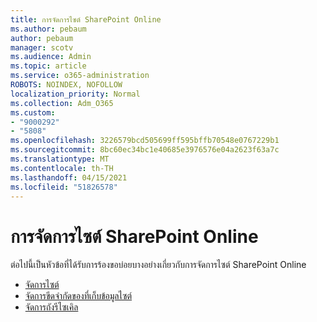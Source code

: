 ```yaml
---
title: การจัดการไซต์ SharePoint Online
ms.author: pebaum
author: pebaum
manager: scotv
ms.audience: Admin
ms.topic: article
ms.service: o365-administration
ROBOTS: NOINDEX, NOFOLLOW
localization_priority: Normal
ms.collection: Adm_O365
ms.custom:
- "9000292"
- "5808"
ms.openlocfilehash: 3226579bcd505699ff595bffb70548e0767229b1
ms.sourcegitcommit: 8bc60ec34bc1e40685e3976576e04a2623f63a7c
ms.translationtype: MT
ms.contentlocale: th-TH
ms.lasthandoff: 04/15/2021
ms.locfileid: "51826578"
---
```

# <a name="sharepoint-online-site-management"></a>การจัดการไซต์ SharePoint Online

ต่อไปนี้เป็นหัวข้อที่ได้รับการร้องขอบ่อยบางอย่างเกี่ยวกับการจัดการไซต์ SharePoint Online

- [จัดการไซต์](https://docs.microsoft.com/sharepoint/manage-sites-in-new-admin-center)
- [จัดการขีดจํากัดของที่เก็บข้อมูลไซต์](https://docs.microsoft.com/sharepoint/manage-site-collection-storage-limits)
- [จัดการถังรีไซเคิล](https://support.microsoft.com/office/8a6c2198-910e-42dc-9a9c-bc5bc4f327da)